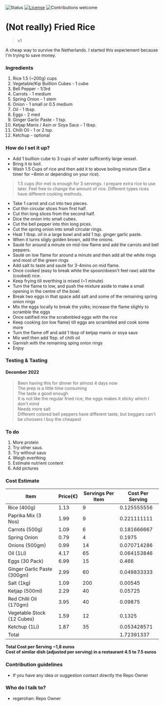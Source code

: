 ![Status](https://img.shields.io/badge/status-beta-red)
[![License](https://img.shields.io/badge/license-MIT-blue.svg)](https://opensource.org/licenses/MIT)
![Contributions welcome](https://img.shields.io/badge/contributions-welcome-orange.svg)

# (Not really) Fried Rice
> v1  

A cheap way to survive the Netherlands.
I started this experiement because I'm trying to save money.

### Ingredients  ###

1. Rice 1.5 (~200g) cups
2. Vegetable/Kip Buillion Cubes - 1 cube
3. Bell Pepper - 1/3rd
4. Carrots - 1 medium
5. Spring Onion - 1 stem
6. Onion - 1 small or 0.5 medium
7. Oil - 1 tbsp.
8. Eggs - 2 med
9. Ginger Garlic Paste - 1 tsp.
10. Ketjap Manis / Asin or Soya Saus - 1 tbsp.
11. Chilli Oil - 1 or 2 tsp.
12. Ketchup - optional

### How do I set it up? ###

* Add 1 buillion cube to 3 cups of water sufficently large vessel.
* Bring it to boil.
* Wash 1.5 Cups of rice and then add it to above boiling mixture (Set a timer for ~8min or depending on your rice).
> 1.5 cups (for me) is enough for 3 servings. I prepare extra rice to use later. Feel free to change the amount of rice. 
> Different types rices have different cooking methods.
* Take 1 carrot and cut into two pieces.
* Cut thin circular slices from first half.
* Cut thin long slices from the second half.
* Dice the onion into small cubes.
* Cut the bell pepper into thin long pices.
* Cut the spring onion into small circular rings.
* Heat 1 tbsp. oil in a large bowl and add 1 tsp. ginger garlic paste.
* When it turns sligly golden brown, add the onions.
* Sauté for around a minute on mid-low flame and add the carrots and bell peppers.
* Sauté on low flame for around a minute and then add all the white rings and most of the green rings
* Add salt to taste and sauté for 3-4mins on mid flame.
* Once cooked (easy to break white the spoon/doesn't feel raw) add the (cooked) rice.
* Keep frying till everthing is mixed (~1 minute)
* Turn the flame to low, and push the mixture aside to make a small opening in the centre of the bowl.
* Break two eggs in that space add salt and some of the remaining spring onion rings
* Mix the eggs locally to break the yolks; increase the flame slighly to scramble the eggs
* Once satified mix the scrabmbled eggs with the rice
* Keep cooking (on low flame) till eggs are scrambled and cook some more
* Turn the flame off and add 1 tbsp of ketjap manis or soya saus
* Mix well then add 1tsp. of chilli oil
* Garnish with the remaining sping onion rings
* Enjoy

### Testing & Tasting ###

#### December 2022 ####
> Been having this for dinner for almost 4 days now    
> The prep is a little time consuming    
> The taste a good enough    
> It is not like the regular fried rice, the eggs makes it sticky which I don't mind    
> Needs more salt    
> Different colored bell peppers have different taste, but beggars can't be choosers I buy the cheapest
> 

### To do ###

1. More protein
2. Try other saus.
3. Try without saus
4. Weigh everthing
5. Estimate nutrient content
6. Add pictures

### Cost Estimate ###

| **Item**                      | **Price(€)** | **Servings Per Item** | **Cost Per Serving** |
|-------------------------------|-----------|---------------------|--------------------|
| Rice \(400g\)                 | 1\.13     | 9                   | 0\.125555556       |
| Paprika Mix \(3 Nos\)         | 1\.99     | 9                   | 0\.221111111       |
| Carrots \(500g\)              | 1\.09     | 6                   | 0\.181666667       |
| Spring Onion                  | 0\.79     | 4                   | 0\.1975            |
| Onions \(500gm\)              | 0\.99     | 14                  | 0\.070714286       |
| Oil \(1Li\)                   | 4\.17     | 65                  | 0\.064153846       |
| Eggs \(30 Pack\)              | 6\.99     | 15                  | 0\.466             |
| Ginger Garlic Paste \(300gm\) | 2\.99     | 60                  | 0\.049833333       |
| Salt \(1kg\)                  | 1\.09     | 200                 | 0\.00545           |
| Ketjap \(500ml\)              | 2\.29     | 40                  | 0\.05725           |
| Red Chilli Oil \(170gm\)      | 3\.95     | 40                  | 0\.09875           |
| Vegetable Stock \(12 Cubes\)  | 1\.59     | 12                  | 0\.1325            |
| Ketchup \(1Li\)               | 1\.87     | 35                  | 0\.053428571       |
|Total                          |           |                     |1.72391337          |

**Total Cost per Serving ~1,8 euros**    
**Cost of similar dish (adjusted per serving) in a restaurant 4.5 to 7.5 euros**

### Contribution guidelines ###

* If you have any idea or suggestion contact directly the Repo Owner

### Who do I talk to? ###

* regerohan: Repo Owner
